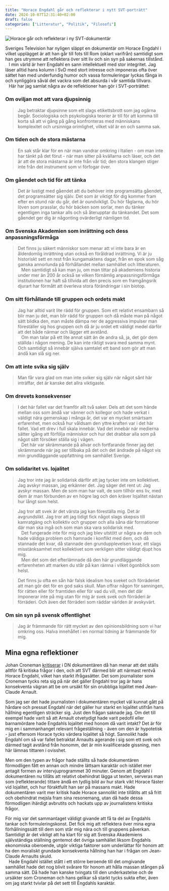 ```yaml
---
title: "Horace Engdahl går och reflekterar i nytt SVT-porträtt"
date: 2024-10-07T12:31:40+02:00
draft: false
categories: ["Litteratur", "Politik", "Filosofi"]
---
```


![Horace går och reflekterar i ny SVT-dokumentär](/images/horace-gar.png "Horace går och reflekterar i ny SVT-dokumentär")

Sveriges Television har nyligen släppt en dokumentär om Horace Engdahl i vilket upplägget är att han går till fots till Rom (oklart varifrån) samtidigt som han ges utrymme att reflektera över sitt liv och sin syn på sakernas tillstånd. <br> &ensp; I min värld är herr Engdahl en sann intellektuell med stor integritet. Jag läser alltid hans kolumn i SvD med stort intresse och imponeras ofta över sättet han med underfundig humor och vassa formuleringar lyckas fånga in och synliggöra såväl det vackra som det absurda i vår samtida tillvaro. <br> &ensp; Här har jag samlat några av de reflektioner han gör i SVT-porträttet:

### Om oviljan mot att vara djupsinnig

> Jag betraktar djupsinne som ett slags etikettsbrott som jag ogärna begår. Sociologiska och psykologiska teorier är till för att komma till korta så att vi gång på gång konfronteras med människans komplexitet och ursinniga orimlighet, vilket väl är en och samma sak.

### Om tiden och de stora mästarna

> En sak står klar för en när man vandrar omkring i Italien - om man inte har tänkt på det förut - när man sitter på kvällarna och läser, och det är att de stora mästarna är inte från vår tid; den stora klangen stiger inte från det instrument som vi förfogar över.

### Om gåendet och tid för att tänka

> Det är lustigt med gåendet att du behöver inte programsätta gåendet, det programsätter sig själv. Det som är viktigt för dig kommer fram efter en stund när du går, det är oundvikligt. Du hör fåglarna, du hör löven som prasslar, du hör bäcken som sorlar, men du tänker egentligen inga tankar alls och så återupptar du tänkandet. Det som gåendet ger dig är någonting ovärderligt nämligen tid.

### Om Svenska Akademien som inrättning och dess anpassningsförmåga

> Det finns ju säkert människor som menar att vi inte bara är en ålderdomlig inrättning utan också en föråldrad inrättning. Vi är ju historiskt sett en rest från kungamaktens dagar, från en epok som såg ganska annorlunda på förhållandet mellan samhället och litteraturen. <br> &ensp; Men samtidigt så kan man ju, om man tittar på akademiens historia under mer än 200 år också se vilken förnämlig anpassningsförmåga institutionen har haft så tillvida att den precis som en framgångsrik djurart har förmått att överleva stora förändringar i sin biotop.

### Om sitt förhållande till gruppen och ordets makt

> Jag har alltid varit lite rädd för gruppen. Som ett relativt ensambarn så blir man ju det, man blir rädd för gruppen och då måste man på något sätt blidka den, man måste dämpa ner de aggressiva impulser man föreställer sig hos gruppen och då är ju ordet ett väldigt medel därför att det både närmar och lägger ett avstånd. <br> &ensp; Om man talar på ett lite annat sätt än de andra så, ja, det gör dem ställda i någon mening. De kan inte riktigt svara med samma mynt. Och samtidigt så innebär själva samtalet ett band som gör att man ändå kan slå sig ner.

### Om att inte svika sig själv

> Man får vara glad om man inte sviker sig själv när något sånt här inträffar, det är kanske det allra viktigaste.

### Om drevets konsekvenser

> I det här fallet var det framför allt två saker. Dels att det som hände mellan oss som ändå var vänner och kollegor och hade verkat i väldigt nära gemenskap i många år, det var en mycket smärtsam erfarenhet, men också hur våldsam den yttre kraften var i det här fallet. Vad ett drev i full skala innebär. Vad det innebär när medierna sätter igång att förfölja människor och hur det drabbar alla som på något sätt försöker ställa sig i vägen. <br> &ensp; Det här var skrämmande på allvar och fortfarande finner jag det skrämmande när jag ser tillbaka på det och det ändrade på något vis min grundläggande uppfattning om samhället Sverige.

### Om solidaritet vs. lojalitet
> Jag tror inte jag är solidarisk därför att jag tycker inte om kollektivet. Jag avskyr massan, jag erkänner det. Jag säger det rent ut: Jag avskyr massan. Men de som man har valt, de som tillhör ens liv, med dem är man förbunden av en högre lag och den kräver lojalitet nästan hur långt som helst.

> Jag tror att svek är det värsta jag kan föreställa mig. Det är avgrundslikt. Jag tror att jag tidigt fick något slags skepsis till kamratgäng och kollektiv och grupper och alla såna där formationer där man ska ingå och som man ska vara solidarisk med. <br> &ensp; Det fungerade inte för mig och jag blev utstött ur några av dem och hade väldiga problem och hamnade i konflikt med dem, och då stannade det kvar, då stannade den grundupplevelsen kvar, ett slags misstänksamhet mot kollektivet som verkligen sitter väldigt djupt hos mig. <br> &ensp; Men det som det efterlämnade då den här grundläggande erfarenheten att marken du står på kan rämna i vilket ögonblick som helst.

> Det finns ju ofta en sån här falsk idealism hos sveket och förräderiet att man gör det för en god saks skull. Man offrar någon för sanningen, för rätten eller för framtiden eller för vad du vill, men det där imponerar inte på mig utan för mig är svek svek och förräderi är förräderi. Och även det förräderi som räddar världen är avskyvärt.

### Om sin syn på svensk offentlighet

> Jag är främmande för rätt mycket av den opinionsbildning som vi har omkring oss. Halva innehållet i en normal tidning är främmande för mig.

## Mina egna reflektioner

Johan Croneman [kritiserar](https://www.dn.se/kultur/johan-croneman-varfor-haller-svt-i-rotborsten-nar-horace-ska-rentvattas/) i DN dokumentären då han menar att det ställs alltför få kritiska frågor i den, och att SVT därmed blir att närmast rentvå Horace Engdahl, vilket han starkt ifrågasätter. Det som journalister som Croneman tycks reta sig på när det gäller Engdahl tror jag är hans konsekventa vägran att be om ursäkt för sin orubbliga lojalitet med Jean-Claude Arnault.

Som jag ser det hade journalisten i dokumentären mycket väl kunnat gått på hårdare och pressat Engdahl när det gäller hur starkt en lojalitet utifrån hans hållning egentligen sträcker sig. Just den frågan saknade jag. Om det till exempel hade varit så att Arnault otvetydigt hade varit pedofil eller barnamördare hade Engdahls lojalitet med honom då varit intakt? Det är för mig en i sammanhanget relevant frågeställning - även om den är hypotetisk - just eftersom Horace tycks värdera lojalitet så högt. Sannolikt hade Engdahl om så var fallet betraktat Arnaults agerande i sig som ett svek och därmed tagit avstånd från honomm, det är min kvalificerade gissning, men här lämnas tittaren i ovisshet.

Men om den typen av frågor hade ställts så hade dokumentären förmodligen fått en annan och mindre lättsam karaktär och istället mer antagit formen av intervjuprogrammet 30 minuter. Genom att Engdahl i dokumentären nu tillåts att relativt obehindrat lägga ut texten, serveras man som (reflekterande) tittare ändå en tydlig bild av hur stark vikt Horace fäster vid lojalitet, och hur föraktfullt han ser på massans makt. Hade dokumentären varit mer kritisk hade Horace sannolikt inte tillåtits att så fritt och obehindrat mejsla fram sina resonemang, utan då hade dessa förmodligen ihärdigt avbrutits och hackats upp av journalistens kritiska frågor. 

För mig var det sammantaget väldigt givande att få ta del av Engdahls tankar och formuleringskonst. Det fick mig att reflektera över mina egna förhållningssätt till dem som står mig nära och till gruppens påverkan. Samtidigt är det viktigt att ha klart för sig att Svenska Akademiens självständiga ställning gentemot det övriga samhället liksom Engdahls ekonomiska oberoende, utgör viktiga faktorer som underlättar för honom att ha den moraliskt grundade konsekventa hållning han har i frågan om Jean-Claude Arnaults skuld.  <br> &ensp; Hade Engdahl istället stått i ett större beroende till det omgivande samhället hade det nog blivit svårare för honom att hålla massan stången på samma sätt. Då hade han kanske tvingats till den underkastelse och de ursäkter som Croneman och hans gelikar så starkt tycks sukta efter, även om jag starkt tvivlar på det sett till Engdahls karaktär.
